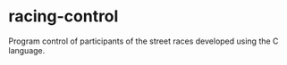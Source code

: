 # racing-control
Program control of participants of the street races developed using the C language.
